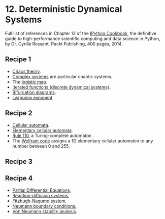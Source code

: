 # 12. Deterministic Dynamical Systems

Full list of references in Chapter 12 of the [IPython Cookbook](http://ipython-books.github.io), the definitive guide to high-performance scientific computing and data science in Python, by Dr. Cyrille Rossant, Packt Publishing, 400 pages, 2014.


## Recipe 1

* [Chaos theory](http://en.wikipedia.org/wiki/Chaos_theory).
* [Complex systems](http://en.wikipedia.org/wiki/Complex_system) are particular chaotic systems.
* The [logistic map](http://en.wikipedia.org/wiki/Logistic_map).
* [Iterated functions (discrete dynamical systems)](http://en.wikipedia.org/wiki/Iterated_function).
* [Bifurcation diagrams](http://en.wikipedia.org/wiki/Bifurcation_diagram).
* [Lyapunov exponent](http://en.wikipedia.org/wiki/Lyapunov_exponent).

## Recipe 2

* [Cellular automata](http://en.wikipedia.org/wiki/Cellular_automaton).
* [Elementary cellular automata](http://en.wikipedia.org/wiki/Elementary_cellular_automaton).
* [Rule 110](http://en.wikipedia.org/wiki/Rule_110), a Turing-complete automaton.
* The [Wolfram code](http://en.wikipedia.org/wiki/Wolfram_code) assigns a 1D elementary cellular automaton to any number between 0 and 255.

## Recipe 3


## Recipe 4

* [Partial Differential Equations](http://en.wikipedia.org/wiki/Partial_differential_equation),
* [Reaction-diffusion systems](http://en.wikipedia.org/wiki/Reaction%E2%80%93diffusion_system),
* [Fitzhugh-Nagumo system](http://en.wikipedia.org/wiki/FitzHugh%E2%80%93Nagumo_equation),
* [Neumann boundary conditions](http://en.wikipedia.org/wiki/Neumann_boundary_condition),
* [Von Neumann stability analysis](http://en.wikipedia.org/wiki/Von_Neumann_stability_analysis).

